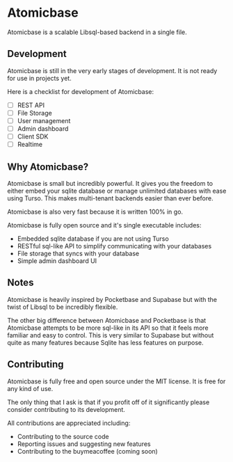 # Atomicbase

Atomicbase is a scalable Libsql-based backend in a single file.

## Development

Atomicbase is still in the very early stages of development. It is not ready for use in projects yet.

Here is a checklist for development of Atomicbase:
- [ ] REST API
- [ ] File Storage
- [ ] User management
- [ ] Admin dashboard
- [ ] Client SDK
- [ ] Realtime

## Why Atomicbase?

Atomicbase is small but incredibly powerful. It gives you the freedom to either embed your sqlite database or manage unlimited databases with ease using Turso. This makes multi-tenant backends easier than ever before.

Atomicbase is also very fast because it is written 100% in go.

Atomicbase is fully open source and it's single executable includes:
- Embedded sqlite database if you are not using Turso
- RESTful sql-like API to simplify communicating with your databases
- File storage that syncs with your database
- Simple admin dashboard UI

## Notes

Atomicbase is heavily inspired by Pocketbase and Supabase but with the twist of Libsql to be incredibly flexible. 

The other big difference between Atomicbase and Pocketbase is that Atomicbase attempts to be more sql-like in its API so that it feels more familiar and easy to control. This is very similar to Supabase but without quite as many features because Sqlite has less features on purpose.

## Contributing

Atomicbase is fully free and open source under the MIT license. It is free for any kind of use.

The only thing that I ask is that if you profit off of it significantly please consider contributing to its development.

All contributions are appreciated including:
- Contributing to the source code
- Reporting issues and suggesting new features
- Contributing to the buymeacoffee (coming soon)